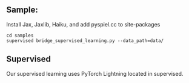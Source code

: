 ## Sample: 

Install Jax, Jaxlib, Haiku, and add pyspiel.cc to site-packages

```shell
cd samples
supervised bridge_supervised_learning.py --data_path=data/
```

## Supervised

Our supervised learning uses PyTorch Lightning located in supervised.   